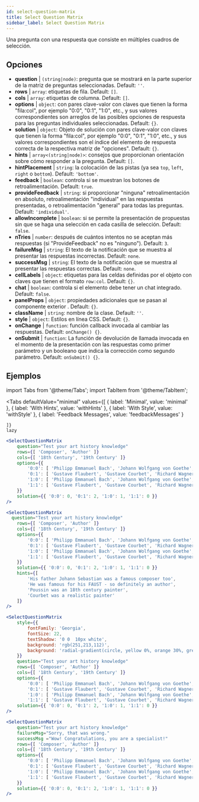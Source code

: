 ```yaml
---
id: select-question-matrix
title: Select Question Matrix
sidebar_label: Select Question Matrix
---
```


Una pregunta con una respuesta que consiste en múltiples cuadros de selección.

## Opciones

* __question__ | `(string|node)`: pregunta que se mostrará en la parte superior de la matriz de preguntas seleccionadas. Default: `''`.
* __rows__ | `array`: etiquetas de fila. Default: `[]`.
* __cols__ | `array`: etiquetas de columna. Default: `[]`.
* __options__ | `object`: con pares clave-valor con claves que tienen la forma "fila:col", por ejemplo "0:0", "0:1", "1:0", etc., y sus valores correspondientes son arreglos de las posibles opciones de respuesta para las preguntas individuales seleccionadas. Default: `{}`.
* __solution__ | `object`: Objeto de solución con pares clave-valor con claves que tienen la forma "fila:col", por ejemplo "0:0", "0:1", "1:0", etc., y sus valores correspondientes son el índice del elemento de respuesta correcta de la respectiva matriz de "opciones". Default: `{}`.
* __hints__ | `array<(string|node)>`: consejos que proporcionan orientación sobre cómo responder a la pregunta. Default: `[]`.
* __hintPlacement__ | `string`: la colocación de las pistas (ya sea `top`, `left`, `right` o `bottom`). Default: `'bottom'`.
* __feedback__ | `boolean`: controla si se muestran los botones de retroalimentación. Default: `true`.
* __provideFeedback__ | `string`: si proporcionar "ninguna" retroalimentación en absoluto, retroalimentación "individual" en las respuestas presentadas, o retroalimentación "general" para todas las preguntas. Default: `'individual'`.
* __allowIncomplete__ | `boolean`: si se permite la presentación de propuestas sin que se haga una selección en cada casilla de selección. Default: `false`.
* __nTries__ | `number`: después de cuántos intentos no se aceptan más respuestas (si "ProvideFeedback" no es "ninguno"). Default: `3`.
* __failureMsg__ | `string`: El texto de la notificación que se muestra al presentar las respuestas incorrectas. Default: `none`.
* __successMsg__ | `string`: El texto de la notificación que se muestra al presentar las respuestas correctas. Default: `none`.
* __cellLabels__ | `object`: etiquetas para las celdas definidas por el objeto con claves que tienen el formato `row:col`. Default: `{}`.
* __chat__ | `boolean`: controla si el elemento debe tener un chat integrado. Default: `false`.
* __panelProps__ | `object`: propiedades adicionales que se pasan al componente exterior <Panel /> . Default: `{}`.
* __className__ | `string`: nombre de la clase. Default: `''`.
* __style__ | `object`: Estilos en línea CSS. Default: `{}`.
* __onChange__ | `function`: función callback invocada al cambiar las respuestas. Default: `onChange() {}`.
* __onSubmit__ | `function`: La función de devolución de llamada invocada en el momento de la presentación con las respuestas como primer parámetro y un booleano que indica la corrección como segundo parámetro. Default: `onSubmit() {}`.


## Ejemplos


import Tabs from '@theme/Tabs';
import TabItem from '@theme/TabItem';

<Tabs
    defaultValue="minimal"
    values={[
        { label: 'Minimal', value: 'minimal' },
        { label: 'With Hints', value: 'withHints' },
        { label: 'With Style', value: 'withStyle' },
        { label: 'Feedback Messages', value: 'feedbackMessages' }
        
    ]}
    lazy
>

<TabItem value="minimal">

```jsx live
<SelectQuestionMatrix
    question="Test your art history knowledge"
    rows={[ 'Composer', 'Author' ]} 
    cols={[ '18th Century', '19th Century' ]} 
    options={{ 
        '0:0': [ 'Philipp Emmanuel Bach', 'Johann Wolfgang von Goethe', 'Nicolas Poussin'], 
        '0:1': [ 'Gustave Flaubert', 'Gustave Courbet', 'Richard Wagner'] ,
        '1:0': [ 'Philipp Emmanuel Bach', 'Johann Wolfgang von Goethe', 'Nicolas Poussin'],
        '1:1': [ 'Gustave Flaubert', 'Gustave Courbet', 'Richard Wagner'] 
    }} 
    solution={{ '0:0': 0, '0:1': 2, '1:0': 1, '1:1': 0 }}
/>
```
</TabItem>

<TabItem value="withHints">

```jsx live
<SelectQuestionMatrix
  question="Test your art history knowledge"
    rows={[ 'Composer', 'Author' ]} 
    cols={[ '18th Century', '19th Century' ]} 
    options={{ 
        '0:0': [ 'Philipp Emmanuel Bach', 'Johann Wolfgang von Goethe', 'Nicolas Poussin'], 
        '0:1': [ 'Gustave Flaubert', 'Gustave Courbet', 'Richard Wagner'] ,
        '1:0': [ 'Philipp Emmanuel Bach', 'Johann Wolfgang von Goethe', 'Nicolas Poussin'],
        '1:1': [ 'Gustave Flaubert', 'Gustave Courbet', 'Richard Wagner'] 
    }} 
    solution={{ '0:0': 0, '0:1': 2, '1:0': 1, '1:1': 0 }}
    hints={[
        'His father Johann Sebastian was a famous composer too',
        'He was famous for his FAUST - so definitely an author',
        'Poussin was an 18th century painter',
        'Courbet was a realistic painter'
    ]}
/>
```
</TabItem>

<TabItem value="withStyle">

```jsx live
<SelectQuestionMatrix
    style={{ 
        fontFamily: 'Georgia',
        fontSize: 22, 
        textShadow: '0 0  10px white',
        background: 'rgb(251,213,112)',
        background: 'radial-gradient(circle, yellow 0%, orange 30%, green 100%)'
    }}
    question="Test your art history knowledge"
    rows={[ 'Composer', 'Author' ]} 
    cols={[ '18th Century', '19th Century' ]} 
    options={{ 
        '0:0': [ 'Philipp Emmanuel Bach', 'Johann Wolfgang von Goethe', 'Nicolas Poussin'], 
        '0:1': [ 'Gustave Flaubert', 'Gustave Courbet', 'Richard Wagner'] ,
        '1:0': [ 'Philipp Emmanuel Bach', 'Johann Wolfgang von Goethe', 'Nicolas Poussin'],
        '1:1': [ 'Gustave Flaubert', 'Gustave Courbet', 'Richard Wagner'] }} 
    solution={{ '0:0': 0, '0:1': 2, '1:0': 1, '1:1': 0 }}
/>
```
</TabItem>


<TabItem value="feedbackMessages">

```jsx live
<SelectQuestionMatrix
    question="Test your art history knowledge"
    failureMsg="Sorry, that was wrong." 
    successMsg ="Wow! Congratulations, you are a specialist!"
    rows={[ 'Composer', 'Author' ]} 
    cols={[ '18th Century', '19th Century' ]} 
    options={{ 
        '0:0': [ 'Philipp Emmanuel Bach', 'Johann Wolfgang von Goethe', 'Nicolas Poussin'], 
        '0:1': [ 'Gustave Flaubert', 'Gustave Courbet', 'Richard Wagner'] ,
        '1:0': [ 'Philipp Emmanuel Bach', 'Johann Wolfgang von Goethe', 'Nicolas Poussin'],
        '1:1': [ 'Gustave Flaubert', 'Gustave Courbet', 'Richard Wagner'] 
    }} 
    solution={{ '0:0': 0, '0:1': 2, '1:0': 1, '1:1': 0 }}
/>
```

</TabItem>

</Tabs>

